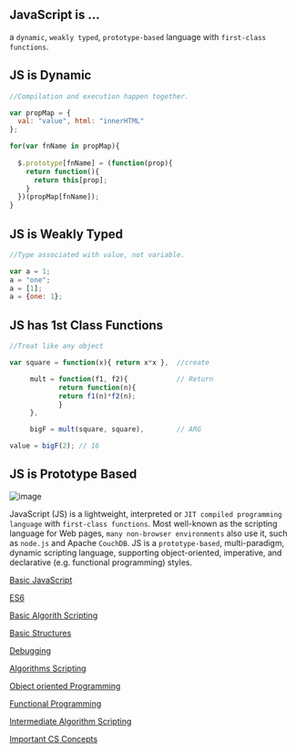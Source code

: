 ## JavaScript is ...
a `dynamic`, `weakly typed`, `prototype-based` language with `first-class functions`.

## JS is Dynamic
```js
//Compilation and execution happen together.

var propMap = {
  val: "value", html: "innerHTML"
};

for(var fnName in propMap){
	
  $.prototype[fnName] = (function(prop){
  	return function(){
  	  return this[prop];
  	}
  })(propMap[fnName]);
}
```

## JS is Weakly Typed
```js
//Type associated with value, not variable.

var a = 1;
a = "one";
a = [1];
a = {one: 1};
```
## JS has 1st Class Functions
```js
//Treat like any object

var square = function(x){ return x*x },  //create

  	 mult = function(f1, f2){            // Return
    		return function(n){
      		return f1(n)*f2(n);
    		}
  	 },

  	 bigF = mult(square, square),        // ARG

value = bigF(2); // 16
```

## JS is Prototype Based
![image](https://user-images.githubusercontent.com/34129569/42721434-90dd4da2-8758-11e8-870e-276cbabef051.png)



JavaScript (JS) is a lightweight, interpreted or `JIT compiled programming language` with `first-class functions`. Most well-known as the scripting language for Web pages, `many non-browser environments` also use it, such as `node.js` and Apache `CouchDB`. JS is a `prototype-based`, multi-paradigm, dynamic scripting language, supporting object-oriented, imperative, and declarative (e.g. functional programming) styles. 


[Basic JavaScript](https://github.com/ps0305/Javascript-Algorithms-And-Data-Structures/tree/master/Basic%20JavaScript)

[ES6](https://github.com/ps0305/Javascript-Algorithms-And-Data-Structures/tree/master/ES6)

[Basic Algorith Scripting](https://github.com/ps0305/Javascript-Algorithms-And-Data-Structures/tree/master/Basic%20Algorithm%20Scripting)

[Basic Structures](https://github.com/ps0305/Javascript-Algorithms-And-Data-Structures/tree/master/Basic%20Data%20Structures)

[Debugging](https://github.com/ps0305/Javascript-Algorithms-And-Data-Structures/tree/master/Debugging)

[Algorithms Scripting](https://github.com/ps0305/Javascript-Algorithms-And-Data-Structures/tree/master/Basic%20Algorithm%20Scripting)

[Object oriented Programming](https://github.com/ps0305/Javascript-Algorithms-And-Data-Structures/tree/master/Object%20Oriented%20Programming)

[Functional Programming](https://github.com/ps0305/Javascript-Algorithms-And-Data-Structures/tree/master/Functional%20Programming)

[Intermediate Algorithm Scripting](#)

[Important CS Concepts](https://github.com/ps0305/Javascript-Algorithms-And-Data-Structures/tree/master/Important%20CS%20Concepts)



